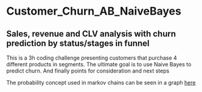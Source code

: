 # Customer_Churn_AB_NaiveBayes

## Sales, revenue and CLV analysis with churn prediction by status/stages in funnel

This is a 3h coding challenge presenting customers that purchase 4 different products in segments. The ultimate goal is to use Naive Bayes to predict churn. And finally points for consideration and next steps

The probability concept used in markov chains can be seen in a graph [here](https://en.wikipedia.org/wiki/Markov_chain#/media/File:Markov-cheese-lettuce-grapes.svg)
